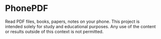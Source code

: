 # PhonePDF
Read PDF files, books, papers, notes on your phone. This project is intended solely for study and educational purposes. Any use of the content or results outside of this context is not permitted.
